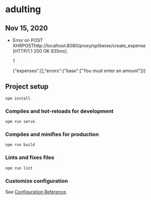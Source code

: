 # adulting

## Nov 15, 2020
- Error on POST
XHRPOSThttp://localhost:8080/proxy/splitwise/create_expense
[HTTP/1.1 200 OK 835ms]

    1

    {"expenses":[],"errors":{"base":["You must enter an amount"]}}



## Project setup
```
npm install
```

### Compiles and hot-reloads for development
```
npm run serve
```

### Compiles and minifies for production
```
npm run build
```

### Lints and fixes files
```
npm run lint
```

### Customize configuration
See [Configuration Reference](https://cli.vuejs.org/config/).
